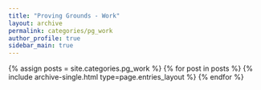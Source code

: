 ```yaml
---
title: "Proving Grounds - Work"
layout: archive
permalink: categories/pg_work
author_profile: true
sidebar_main: true
---
```



{% assign posts = site.categories.pg_work %}
{% for post in posts %} {% include archive-single.html type=page.entries_layout %} {% endfor %}
